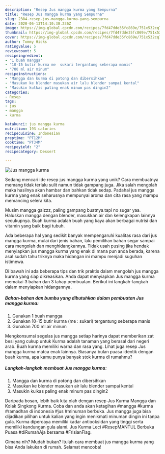 ```yaml
---
description: "Resep Jus mangga kurma yang Sempurna"
title: "Resep Jus mangga kurma yang Sempurna"
slug: 2384-resep-jus-mangga-kurma-yang-sempurna
date: 2020-06-13T14:10:30.236Z
image: https://img-global.cpcdn.com/recipes/7fd47dde35fc869e/751x532cq70/jus-mangga-kurma-foto-resep-utama.jpg
thumbnail: https://img-global.cpcdn.com/recipes/7fd47dde35fc869e/751x532cq70/jus-mangga-kurma-foto-resep-utama.jpg
cover: https://img-global.cpcdn.com/recipes/7fd47dde35fc869e/751x532cq70/jus-mangga-kurma-foto-resep-utama.jpg
author: Tommy Hicks
ratingvalue: 5
reviewcount: 5
recipeingredient:
- "1 buah mangga"
- "10-15 butir kurma me  sukari tergantung seberapa manis"
- "700 ml air minum"
recipeinstructions:
- "Mangga dan kurma di potong dan dibersihkan"
- "Masukan ke blender masukan air lalu blender sampai kental"
- "Masukin kulkas paling enak minum pas dingin2"
categories:
- Resep
tags:
- jus
- mangga
- kurma

katakunci: jus mangga kurma 
nutrition: 193 calories
recipecuisine: Indonesian
preptime: "PT12M"
cooktime: "PT34M"
recipeyield: "2"
recipecategory: Dessert

---
```



![Jus mangga kurma](https://img-global.cpcdn.com/recipes/7fd47dde35fc869e/751x532cq70/jus-mangga-kurma-foto-resep-utama.jpg)

Sedang mencari ide resep jus mangga kurma yang unik? Cara membuatnya memang tidak terlalu sulit namun tidak gampang juga. Jika salah mengolah maka hasilnya akan hambar dan bahkan tidak sedap. Padahal jus mangga kurma yang enak seharusnya mempunyai aroma dan cita rasa yang mampu memancing selera kita.

Musim mangga gaizzz, paling gampang buatnya.tapi no sugar yaa. Haluskan mangga dengan blender, masukkan air dan kelengkapan lainnya secukupnya. Buah kurma adalah buah yang kaya akan berbagai nutrisi dan vitamin yang baik bagi tubuh.

Ada beberapa hal yang sedikit banyak mempengaruhi kualitas rasa dari jus mangga kurma, mulai dari jenis bahan, lalu pemilihan bahan segar sampai cara mengolah dan menghidangkannya. Tidak usah pusing jika hendak menyiapkan jus mangga kurma yang enak di mana pun anda berada, karena asal sudah tahu triknya maka hidangan ini mampu menjadi suguhan istimewa.


Di bawah ini ada beberapa tips dan trik praktis dalam mengolah jus mangga kurma yang siap dikreasikan. Anda dapat menyiapkan Jus mangga kurma memakai 3 bahan dan 3 tahap pembuatan. Berikut ini langkah-langkah dalam menyiapkan hidangannya.

<!--inarticleads1-->

##### Bahan-bahan dan bumbu yang dibutuhkan dalam pembuatan Jus mangga kurma:

1. Gunakan 1 buah mangga
1. Gunakan 10-15 butir kurma (me : sukari) tergantung seberapa manis
1. Gunakan 700 ml air minum


Mengkonsumsi segelas jus mangga setiap harinya dapat memberikan zat besi yang cukup untuk Kurma adalah tanaman yang berasal dari negeri arab. Buah kurma memiliki warna dan rasa yang. Lihat juga resep Jus mangga kurma matca enak lainnya. Biasanya bulan puasa identik dengan buah kurma, apa kamu punya banyak stok kurma di rumahmu? 

<!--inarticleads2-->

##### Langkah-langkah membuat Jus mangga kurma:

1. Mangga dan kurma di potong dan dibersihkan
1. Masukan ke blender masukan air lalu blender sampai kental
1. Masukin kulkas paling enak minum pas dingin2


Daripada bosan, lebih baik kita olah dengan resep Jus Kurma Mangga dan Kolak Singkong Kurma. Coba dan anda akan ketagihan #mangga #kurma #ramadhan di indonesia #jus #minuman berbuka. Jus mangga juga bisa dijadikan pilihan untuk kalian yang ingin menikmati minuman dingin ini tanpa gula. Kurma dipercaya memiliki kadar antiooksidan yang tinggi serta memiliki kandungan gula alami. Jus Kurma Leci #ResepMANTUL Berbuka Puasa #diRumahAja bersama #FrisianFlag. 

Gimana nih? Mudah bukan? Itulah cara membuat jus mangga kurma yang bisa Anda lakukan di rumah. Selamat mencoba!
